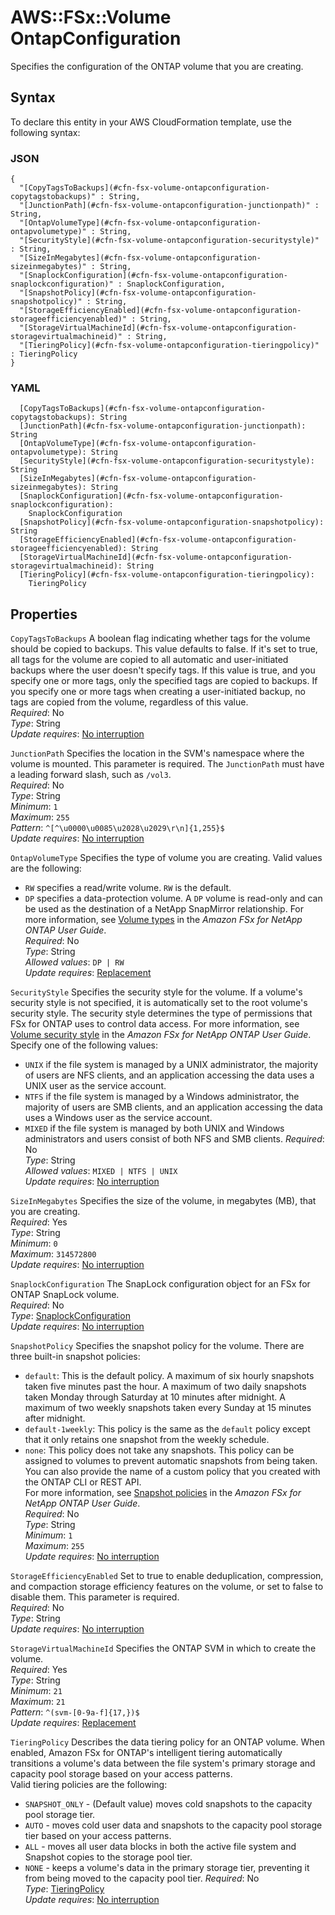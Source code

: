 # AWS::FSx::Volume OntapConfiguration<a name="aws-properties-fsx-volume-ontapconfiguration"></a>

Specifies the configuration of the ONTAP volume that you are creating\.

## Syntax<a name="aws-properties-fsx-volume-ontapconfiguration-syntax"></a>

To declare this entity in your AWS CloudFormation template, use the following syntax:

### JSON<a name="aws-properties-fsx-volume-ontapconfiguration-syntax.json"></a>

```
{
  "[CopyTagsToBackups](#cfn-fsx-volume-ontapconfiguration-copytagstobackups)" : String,
  "[JunctionPath](#cfn-fsx-volume-ontapconfiguration-junctionpath)" : String,
  "[OntapVolumeType](#cfn-fsx-volume-ontapconfiguration-ontapvolumetype)" : String,
  "[SecurityStyle](#cfn-fsx-volume-ontapconfiguration-securitystyle)" : String,
  "[SizeInMegabytes](#cfn-fsx-volume-ontapconfiguration-sizeinmegabytes)" : String,
  "[SnaplockConfiguration](#cfn-fsx-volume-ontapconfiguration-snaplockconfiguration)" : SnaplockConfiguration,
  "[SnapshotPolicy](#cfn-fsx-volume-ontapconfiguration-snapshotpolicy)" : String,
  "[StorageEfficiencyEnabled](#cfn-fsx-volume-ontapconfiguration-storageefficiencyenabled)" : String,
  "[StorageVirtualMachineId](#cfn-fsx-volume-ontapconfiguration-storagevirtualmachineid)" : String,
  "[TieringPolicy](#cfn-fsx-volume-ontapconfiguration-tieringpolicy)" : TieringPolicy
}
```

### YAML<a name="aws-properties-fsx-volume-ontapconfiguration-syntax.yaml"></a>

```
  [CopyTagsToBackups](#cfn-fsx-volume-ontapconfiguration-copytagstobackups): String
  [JunctionPath](#cfn-fsx-volume-ontapconfiguration-junctionpath): String
  [OntapVolumeType](#cfn-fsx-volume-ontapconfiguration-ontapvolumetype): String
  [SecurityStyle](#cfn-fsx-volume-ontapconfiguration-securitystyle): String
  [SizeInMegabytes](#cfn-fsx-volume-ontapconfiguration-sizeinmegabytes): String
  [SnaplockConfiguration](#cfn-fsx-volume-ontapconfiguration-snaplockconfiguration): 
    SnaplockConfiguration
  [SnapshotPolicy](#cfn-fsx-volume-ontapconfiguration-snapshotpolicy): String
  [StorageEfficiencyEnabled](#cfn-fsx-volume-ontapconfiguration-storageefficiencyenabled): String
  [StorageVirtualMachineId](#cfn-fsx-volume-ontapconfiguration-storagevirtualmachineid): String
  [TieringPolicy](#cfn-fsx-volume-ontapconfiguration-tieringpolicy): 
    TieringPolicy
```

## Properties<a name="aws-properties-fsx-volume-ontapconfiguration-properties"></a>

`CopyTagsToBackups`  <a name="cfn-fsx-volume-ontapconfiguration-copytagstobackups"></a>
A boolean flag indicating whether tags for the volume should be copied to backups\. This value defaults to false\. If it's set to true, all tags for the volume are copied to all automatic and user\-initiated backups where the user doesn't specify tags\. If this value is true, and you specify one or more tags, only the specified tags are copied to backups\. If you specify one or more tags when creating a user\-initiated backup, no tags are copied from the volume, regardless of this value\.  
*Required*: No  
*Type*: String  
*Update requires*: [No interruption](https://docs.aws.amazon.com/AWSCloudFormation/latest/UserGuide/using-cfn-updating-stacks-update-behaviors.html#update-no-interrupt)

`JunctionPath`  <a name="cfn-fsx-volume-ontapconfiguration-junctionpath"></a>
Specifies the location in the SVM's namespace where the volume is mounted\. This parameter is required\. The `JunctionPath` must have a leading forward slash, such as `/vol3`\.  
*Required*: No  
*Type*: String  
*Minimum*: `1`  
*Maximum*: `255`  
*Pattern*: `^[^\u0000\u0085\u2028\u2029\r\n]{1,255}$`  
*Update requires*: [No interruption](https://docs.aws.amazon.com/AWSCloudFormation/latest/UserGuide/using-cfn-updating-stacks-update-behaviors.html#update-no-interrupt)

`OntapVolumeType`  <a name="cfn-fsx-volume-ontapconfiguration-ontapvolumetype"></a>
Specifies the type of volume you are creating\. Valid values are the following:  
+  `RW` specifies a read/write volume\. `RW` is the default\.
+  `DP` specifies a data\-protection volume\. A `DP` volume is read\-only and can be used as the destination of a NetApp SnapMirror relationship\.
For more information, see [Volume types](https://docs.aws.amazon.com/fsx/latest/ONTAPGuide/volume-types) in the *Amazon FSx for NetApp ONTAP User Guide*\.  
*Required*: No  
*Type*: String  
*Allowed values*: `DP | RW`  
*Update requires*: [Replacement](https://docs.aws.amazon.com/AWSCloudFormation/latest/UserGuide/using-cfn-updating-stacks-update-behaviors.html#update-replacement)

`SecurityStyle`  <a name="cfn-fsx-volume-ontapconfiguration-securitystyle"></a>
Specifies the security style for the volume\. If a volume's security style is not specified, it is automatically set to the root volume's security style\. The security style determines the type of permissions that FSx for ONTAP uses to control data access\. For more information, see [Volume security style](https://docs.aws.amazon.com/fsx/latest/ONTAPGuide/managing-volumes.html#volume-security-style) in the *Amazon FSx for NetApp ONTAP User Guide*\. Specify one of the following values:  
+  `UNIX` if the file system is managed by a UNIX administrator, the majority of users are NFS clients, and an application accessing the data uses a UNIX user as the service account\. 
+  `NTFS` if the file system is managed by a Windows administrator, the majority of users are SMB clients, and an application accessing the data uses a Windows user as the service account\.
+  `MIXED` if the file system is managed by both UNIX and Windows administrators and users consist of both NFS and SMB clients\.
*Required*: No  
*Type*: String  
*Allowed values*: `MIXED | NTFS | UNIX`  
*Update requires*: [No interruption](https://docs.aws.amazon.com/AWSCloudFormation/latest/UserGuide/using-cfn-updating-stacks-update-behaviors.html#update-no-interrupt)

`SizeInMegabytes`  <a name="cfn-fsx-volume-ontapconfiguration-sizeinmegabytes"></a>
Specifies the size of the volume, in megabytes \(MB\), that you are creating\.  
*Required*: Yes  
*Type*: String  
*Minimum*: `0`  
*Maximum*: `314572800`  
*Update requires*: [No interruption](https://docs.aws.amazon.com/AWSCloudFormation/latest/UserGuide/using-cfn-updating-stacks-update-behaviors.html#update-no-interrupt)

`SnaplockConfiguration`  <a name="cfn-fsx-volume-ontapconfiguration-snaplockconfiguration"></a>
The SnapLock configuration object for an FSx for ONTAP SnapLock volume\.   
*Required*: No  
*Type*: [SnaplockConfiguration](aws-properties-fsx-volume-ontapconfiguration-snaplockconfiguration.md)  
*Update requires*: [No interruption](https://docs.aws.amazon.com/AWSCloudFormation/latest/UserGuide/using-cfn-updating-stacks-update-behaviors.html#update-no-interrupt)

`SnapshotPolicy`  <a name="cfn-fsx-volume-ontapconfiguration-snapshotpolicy"></a>
Specifies the snapshot policy for the volume\. There are three built\-in snapshot policies:  
+  `default`: This is the default policy\. A maximum of six hourly snapshots taken five minutes past the hour\. A maximum of two daily snapshots taken Monday through Saturday at 10 minutes after midnight\. A maximum of two weekly snapshots taken every Sunday at 15 minutes after midnight\.
+  `default-1weekly`: This policy is the same as the `default` policy except that it only retains one snapshot from the weekly schedule\.
+  `none`: This policy does not take any snapshots\. This policy can be assigned to volumes to prevent automatic snapshots from being taken\.
You can also provide the name of a custom policy that you created with the ONTAP CLI or REST API\.  
For more information, see [Snapshot policies](https://docs.aws.amazon.com/fsx/latest/ONTAPGuide/snapshots-ontap.html#snapshot-policies) in the *Amazon FSx for NetApp ONTAP User Guide*\.  
*Required*: No  
*Type*: String  
*Minimum*: `1`  
*Maximum*: `255`  
*Update requires*: [No interruption](https://docs.aws.amazon.com/AWSCloudFormation/latest/UserGuide/using-cfn-updating-stacks-update-behaviors.html#update-no-interrupt)

`StorageEfficiencyEnabled`  <a name="cfn-fsx-volume-ontapconfiguration-storageefficiencyenabled"></a>
Set to true to enable deduplication, compression, and compaction storage efficiency features on the volume, or set to false to disable them\. This parameter is required\.  
*Required*: No  
*Type*: String  
*Update requires*: [No interruption](https://docs.aws.amazon.com/AWSCloudFormation/latest/UserGuide/using-cfn-updating-stacks-update-behaviors.html#update-no-interrupt)

`StorageVirtualMachineId`  <a name="cfn-fsx-volume-ontapconfiguration-storagevirtualmachineid"></a>
Specifies the ONTAP SVM in which to create the volume\.  
*Required*: Yes  
*Type*: String  
*Minimum*: `21`  
*Maximum*: `21`  
*Pattern*: `^(svm-[0-9a-f]{17,})$`  
*Update requires*: [Replacement](https://docs.aws.amazon.com/AWSCloudFormation/latest/UserGuide/using-cfn-updating-stacks-update-behaviors.html#update-replacement)

`TieringPolicy`  <a name="cfn-fsx-volume-ontapconfiguration-tieringpolicy"></a>
Describes the data tiering policy for an ONTAP volume\. When enabled, Amazon FSx for ONTAP's intelligent tiering automatically transitions a volume's data between the file system's primary storage and capacity pool storage based on your access patterns\.  
Valid tiering policies are the following:  
+  `SNAPSHOT_ONLY` \- \(Default value\) moves cold snapshots to the capacity pool storage tier\.
+  `AUTO` \- moves cold user data and snapshots to the capacity pool storage tier based on your access patterns\.
+  `ALL` \- moves all user data blocks in both the active file system and Snapshot copies to the storage pool tier\.
+  `NONE` \- keeps a volume's data in the primary storage tier, preventing it from being moved to the capacity pool tier\.
*Required*: No  
*Type*: [TieringPolicy](aws-properties-fsx-volume-ontapconfiguration-tieringpolicy.md)  
*Update requires*: [No interruption](https://docs.aws.amazon.com/AWSCloudFormation/latest/UserGuide/using-cfn-updating-stacks-update-behaviors.html#update-no-interrupt)